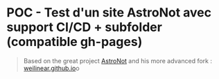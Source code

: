 # POC - Test d'un site AstroNot avec support CI/CD + subfolder (compatible gh-pages)

> Based on the great project [AstroNot](https://github.com/jsonMartin/AstroNot) and his more advanced fork : [weilinear.github.io](https://github.com/weilinear/weilinear.github.i)o
